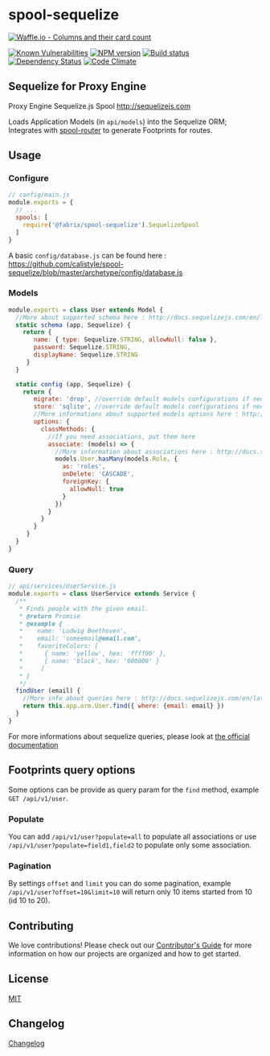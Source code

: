 # spool-sequelize
[![Waffle.io - Columns and their card count](https://badge.waffle.io/CaliStyle/spool-sequelize.svg?columns=all)](https://waffle.io/CaliStyle/spool-sequelize)

[![Known Vulnerabilities][snyk-image]][snyk-url]
[![NPM version][npm-image]][npm-url]
[![Build status][ci-image]][ci-url]
[![Dependency Status][daviddm-image]][daviddm-url]
[![Code Climate][codeclimate-image]][codeclimate-url]

## Sequelize for Proxy Engine
Proxy Engine Sequelize.js Spool http://sequelizejs.com

Loads Application Models (in `api/models`) into the Sequelize ORM; Integrates with [spool-router](https://github.com/fabrixjs/spool-router) to
generate Footprints for routes.

## Usage

### Configure

```js
// config/main.js
module.exports = {
  // ...
  spools: [
    require('@fabrix/spool-sequelize').SequelizeSpool
  ]
}
```

A basic `config/database.js` can be found here : https://github.com/calistyle/spool-sequelize/blob/master/archetype/config/database.js

### Models

```js
module.exports = class User extends Model {
  //More about supported schema here : http://docs.sequelizejs.com/en/latest/docs/models-definition/
  static schema (app, Sequelize) {
    return {
       name: { type: Sequelize.STRING, allowNull: false },
       password: Sequelize.STRING,
       displayName: Sequelize.STRING
     }
  }

  static config (app, Sequelize) {
    return {
       migrate: 'drop', //override default models configurations if needed
       store: 'sqlite', //override default models configurations if needed
       //More informations about supported models options here : http://docs.sequelizejs.com/en/latest/docs/models-definition/#configuration
       options: {
         classMethods: {
           //If you need associations, put them here
           associate: (models) => {
             //More information about associations here : http://docs.sequelizejs.com/en/latest/docs/associations/
             models.User.hasMany(models.Role, {
               as: 'roles',
               onDelete: 'CASCADE',
               foreignKey: {
                 allowNull: true
               }
             })
           }
         }
       }
     }
  }
}
```

### Query

```js
// api/services/UserService.js
module.exports = class UserService extends Service {
  /**
   * Finds people with the given email.
   * @return Promise
   * @example {
   *    name: 'Ludwig Beethoven',
   *    email: 'someemail@email.com',
   *    favoriteColors: [
   *      { name: 'yellow', hex: 'ffff00' },
   *      { name: 'black', hex: '000000' }
   *     ]
   * }
   */
  findUser (email) {
    //More info about queries here : http://docs.sequelizejs.com/en/latest/docs/models-usage/
    return this.app.orm.User.find({ where: {email: email} })
  }
}
```
For more informations about sequelize queries, please look at [the official documentation](http://docs.sequelizejs.com/en/latest/docs/querying/)

## Footprints query options
Some options can be provide as query param for the `find` method, example `GET /api/v1/user`.

### Populate 
You can add `/api/v1/user?populate=all` to populate all associations or use `/api/v1/user?populate=field1,field2` to populate only some association.

### Pagination
By settings `offset` and `limit` you can do some pagination, example `/api/v1/user?offset=10&limit=10` will return only 10 items started from 10 (id 10 to 20). 

## Contributing
We love contributions! Please check out our [Contributor's Guide](https://github.com/fabrixjs/fabrix/blob/master/CONTRIBUTING.md) for more
information on how our projects are organized and how to get started.


## License
[MIT](https://github.com/calistyle/spool-sequelize/blob/master/LICENSE)

## Changelog
[Changelog](https://github.com/calistyle/spool-sequelize/blob/master/CHANGELOG.md)

[snyk-image]: https://snyk.io/test/github/calistyle/spool-sequelize/badge.svg
[snyk-url]: https://snyk.io/test/github/calistyle/spool-sequelize
[npm-image]: https://img.shields.io/npm/v/spool-sequelize.svg?style=flat-square
[npm-url]: https://npmjs.org/package/spool-sequelize
[ci-image]: https://img.shields.io/circleci/project/github/CaliStyle/spool-sequelize/master.svg
[ci-url]: https://circleci.com/gh/CaliStyle/spool-sequelize/tree/master
[daviddm-image]: http://img.shields.io/david/calistyle/spool-sequelize.svg?style=flat-square
[daviddm-url]: https://david-dm.org/calistyle/spool-sequelize
[codeclimate-image]: https://img.shields.io/codeclimate/github/calistyle/spool-sequelize.svg?style=flat-square
[codeclimate-url]: https://codeclimate.com/github/calistyle/spool-sequelize
[gitter-image]: http://img.shields.io/badge/+%20GITTER-JOIN%20CHAT%20%E2%86%92-1DCE73.svg?style=flat-square
[gitter-url]: https://gitter.im/fabrixjs/fabrix
